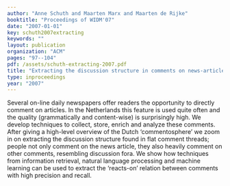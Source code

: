 ```yaml
---
author: "Anne Schuth and Maarten Marx and Maarten de Rijke"
booktitle: "Proceedings of WIDM'07"
date: "2007-01-01"
key: schuth2007extracting
keywords: ""
layout: publication
organization: "ACM"
pages: "97--104"
pdf: /assets/schuth-extracting-2007.pdf
title: "Extracting the discussion structure in comments on news-articles"
type: inproceedings
year: "2007"
---
```


Several on-line daily newspapers offer readers the opportunity to directly comment on articles. In the Netherlands this feature is used quite often and the quality (grammatically and content-wise) is surprisingly high. We develop techniques to collect, store, enrich and analyze these comments. After giving a high-level overview of the Dutch ‘commentosphere’ we zoom in on extracting the discussion structure found in flat comment threads; people not only comment on the news article, they also heavily comment on other comments, resembling discussion fora. We show how techniques from information retrieval, natural language processing and machine learning can be used to extract the ‘reacts-on’ relation between comments with high precision and recall.
